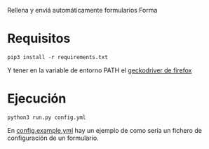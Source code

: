 Rellena y enviá automáticamente formularios Forma

# Requisitos

```console
pip3 install -r requirements.txt
```

Y tener en la variable de entorno PATH el [geckodriver de firefox](https://github.com/mozilla/geckodriver/releases)

# Ejecución

```console
python3 run.py config.yml
```

En [config.example.yml](config.example.yml) hay un ejemplo de como
sería un fichero de configuración de un formulario.
